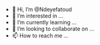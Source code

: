 - 👋 Hi, I’m @Ndeyefatoud
- 👀 I’m interested in ...
- 🌱 I’m currently learning ...
- 💞️ I’m looking to collaborate on ...
- 📫 How to reach me ...

<!---
Ndeyefatoud/Ndeyefatoud is a ✨ special ✨ repository because its `README.md` (this file) appears on your GitHub profile.
You can click the Preview link to take a look at your changes.
--->
